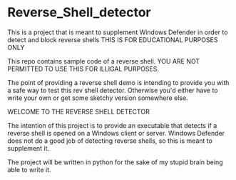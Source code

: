 # Reverse_Shell_detector
This is a project that is meant to supplement Windows Defender in order to detect and block reverse shells
THIS IS FOR EDUCATIONAL PURPOSES ONLY

This repo contains sample code of a reverse shell. YOU ARE NOT PERMITTED TO USE THIS FOR ILLIGAL PURPOSES.

The point of providing a reverse shell demo is intending to provide you with a safe way to test this rev shell detector. Otherwise you'd either have to write your own or get some sketchy version somewhere else. 

WELCOME TO THE REVERSE SHELL DETECTOR

The intention of this project is to provide an executable that detects if a reverse shell is opened on a Windows client or server. Windows Defender does not do a good job of detecting reverse shells, so this is meant to supplement it. 

The project will be written in python for the sake of my stupid brain being able to write it. 

